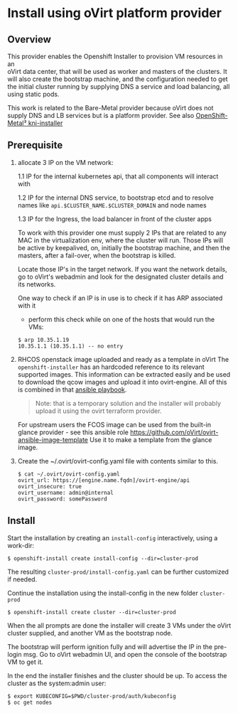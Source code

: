 # Install using oVirt platform provider

## Overview
This provider enables the Openshift Installer to provision VM resources in an \
oVirt data center, that will be used as worker and masters of the clusters. It \
will also create the bootstrap machine, and the configuration needed to get \
the initial cluster running by supplying DNS a service and load balancing, all \
using static pods.

This work is related to the Bare-Metal provider because oVirt does not supply
DNS and LB services but is a platform provider. See also [OpenShift-Metal³ kni-installer](https://github.com/openshift-metal3/kni-installer)

## Prerequisite
1. allocate 3 IP on the VM network:

   1.1 IP for the internal kubernetes api, that all components will interact with
   
   1.2 IP for the internal DNS service, to bootstrap etcd and to resolve names like
   `api.$CLUSTER_NAME.$CLUSTER_DOMAIN` and node names
   
   1.3 IP for the Ingress, the load balancer in front of the cluster apps
   
   To work with this provider one must supply 2 IPs that are related to any MAC
   in the virtualization env, where the cluster will run. Those IPs will be active
   by keepalived, on, initially the bootstrap machine, and then the masters, after
   a fail-over, when the bootstrap is killed.
   
   Locate those IP's in the target network. If you want the network details, go to
   oVirt's webadmin and look for the designated cluster details and its networks.
   
   One way to check if an IP is in use is to check if it has ARP associated with it 
   - perform this check while on one of the hosts that would run the VMs:
   ```console
   $ arp 10.35.1.19
   10.35.1.1 (10.35.1.1) -- no entry
   ``` 
2. RHCOS openstack image uploaded and ready as a template in oVirt
    The `openshift-installer` has an hardcoded reference to its relevant supported images.
    This information can be extracted easily and be used to download the qcow images
    and upload it into ovirt-engine.
    All of this is combined in that [ansible playbook](https://gist.github.com/rgolangh/adccf6d6b5eaecaebe0b0aeba9d3331b).  
    >Note: that is a temporary solution and the installer will probably upload it
    using the ovirt terraform provider.

    For upstream users the FCOS image can be used from the built-in glance
    provider - see this ansible role https://github.com/oVirt/ovirt-ansible-image-template
    Use it to make a template from the glance image.

3. Create the ~/.ovirt/ovirt-config.yaml file with contents similar to this.
   ```
   $ cat ~/.ovirt/ovirt-config.yaml 
   ovirt_url: https://[engine.name.fqdn]/ovirt-engine/api
   ovirt_insecure: true
   ovirt_username: admin@internal
   ovirt_password: somePassword
   ```   

## Install
Start the installation by creating an `install-config` interactively, using a work-dir:
```console
$ openshift-install create install-config --dir=cluster-prod
```

The resulting `cluster-prod/install-config.yaml` can be further customized if needed.

Continue the installation using the install-config in the new folder `cluster-prod`
```console
$ openshift-install create cluster --dir=cluster-prod
```

When the all prompts are done the installer will create 3 VMs under the oVirt
cluster supplied, and another VM as the bootstrap node.

The bootstrap will perform ignition fully and will advertise the IP in the
pre-login msg. Go to oVirt webadmin UI, and open the console of the bootstrap
VM to get it.

In the end the installer finishes and the cluster should be up.
To access the cluster as the system:admin user:
 
```console
$ export KUBECONFIG=$PWD/cluster-prod/auth/kubeconfig
$ oc get nodes
```

[image]: https://releases-rhcos.svc.ci.openshift.org/storage/releases/4.1/410.8.20190624.0/rhcos-410.8.20190624.0-openstack.qcow2

